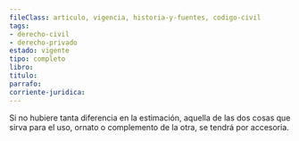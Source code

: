 ```yaml
---
fileClass: articulo, vigencia, historia-y-fuentes, codigo-civil
tags:
- derecho-civil
- derecho-privado
estado: vigente
tipo: completo
libro:
titulo:
parrafo:
corriente-juridica:
---
```

Si no hubiere tanta diferencia en la estimación, aquella de las dos cosas que sirva para el uso, ornato o complemento de la otra, se tendrá por accesoria.